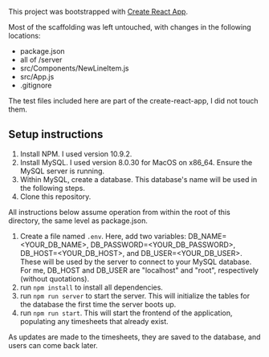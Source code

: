 This project was bootstrapped with [Create React App](https://github.com/facebook/create-react-app).

Most of the scaffolding was left untouched, with changes in the following locations:
 * package.json
 * all of /server
 * src/Components/NewLineItem.js
 * src/App.js
 * .gitignore

The test files included here are part of the create-react-app, I did not touch them.

## Setup instructions

1. Install NPM. I used version 10.9.2.
2. Install MySQL. I used version 8.0.30 for MacOS on x86_64. Ensure the MySQL server is running.
3. Within MySQL, create a database. This database's name will be used in the following steps.
4. Clone this repository.

All instructions below assume operation from within the root of this directory, the same level as package.json.
1. Create a file named `.env`. Here, add two variables: DB_NAME=<YOUR_DB_NAME>, DB_PASSWORD=<YOUR_DB_PASSWORD>, DB_HOST=<YOUR_DB_HOST>, and DB_USER=<YOUR_DB_USER>. These will be used by the server to connect to your MySQL database. For me, DB_HOST and DB_USER are "localhost" and "root", respectively (without quotations).
2. run `npm install` to install all dependencies.
3. run `npm run server` to start the server. This will initialize the tables for the database the first time the server boots up.
4. run `npm run start`. This will start the frontend of the application, populating any timesheets that already exist.

As updates are made to the timesheets, they are saved to the database, and users can come back later.
